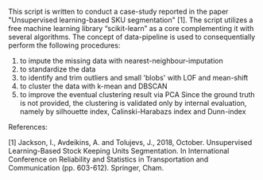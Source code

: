 This script is written to conduct a case-study reported in the paper "Unsupervised learning-based SKU segmentation" [1].
The script utilizes a free machine learning library “scikit-learn” as a core complementing it with several algorithms.
The concept of data-pipeline is used to consequentially perform the following procedures:
1) to impute the missing data with nearest-neighbour-imputation
2) to standardize the data
3) to identify and trim outliers and small 'blobs' with LOF and mean-shift
4) to cluster the data with k-mean and DBSCAN
5) to improve the eventual clustering result via PCA
Since the ground truth is not provided, the clustering is validated only by internal evaluation, namely by silhouette index, Calinski-Harabazs index and Dunn-index

References:

[1] Jackson, I., Avdeikins, A. and Tolujevs, J., 2018, October. Unsupervised Learning-Based Stock Keeping Units Segmentation.
In International Conference on Reliability and Statistics in Transportation and Communication (pp. 603-612). Springer, Cham.
